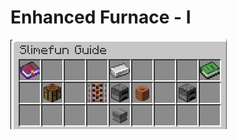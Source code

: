 # Enhanced Furnace - I

![Enhanced Furnace - I Recipe](<../../../../.gitbook/assets/image (170).png>)

